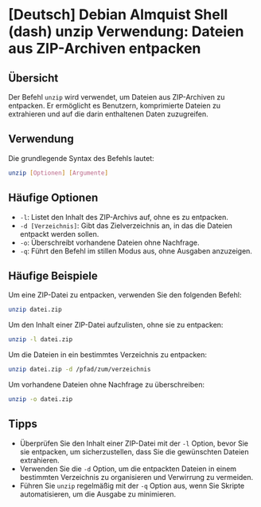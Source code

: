 # [Deutsch] Debian Almquist Shell (dash) unzip Verwendung: Dateien aus ZIP-Archiven entpacken

## Übersicht
Der Befehl `unzip` wird verwendet, um Dateien aus ZIP-Archiven zu entpacken. Er ermöglicht es Benutzern, komprimierte Dateien zu extrahieren und auf die darin enthaltenen Daten zuzugreifen.

## Verwendung
Die grundlegende Syntax des Befehls lautet:

```bash
unzip [Optionen] [Argumente]
```

## Häufige Optionen
- `-l`: Listet den Inhalt des ZIP-Archivs auf, ohne es zu entpacken.
- `-d [Verzeichnis]`: Gibt das Zielverzeichnis an, in das die Dateien entpackt werden sollen.
- `-o`: Überschreibt vorhandene Dateien ohne Nachfrage.
- `-q`: Führt den Befehl im stillen Modus aus, ohne Ausgaben anzuzeigen.

## Häufige Beispiele
Um eine ZIP-Datei zu entpacken, verwenden Sie den folgenden Befehl:

```bash
unzip datei.zip
```

Um den Inhalt einer ZIP-Datei aufzulisten, ohne sie zu entpacken:

```bash
unzip -l datei.zip
```

Um die Dateien in ein bestimmtes Verzeichnis zu entpacken:

```bash
unzip datei.zip -d /pfad/zum/verzeichnis
```

Um vorhandene Dateien ohne Nachfrage zu überschreiben:

```bash
unzip -o datei.zip
```

## Tipps
- Überprüfen Sie den Inhalt einer ZIP-Datei mit der `-l` Option, bevor Sie sie entpacken, um sicherzustellen, dass Sie die gewünschten Dateien extrahieren.
- Verwenden Sie die `-d` Option, um die entpackten Dateien in einem bestimmten Verzeichnis zu organisieren und Verwirrung zu vermeiden.
- Führen Sie `unzip` regelmäßig mit der `-q` Option aus, wenn Sie Skripte automatisieren, um die Ausgabe zu minimieren.